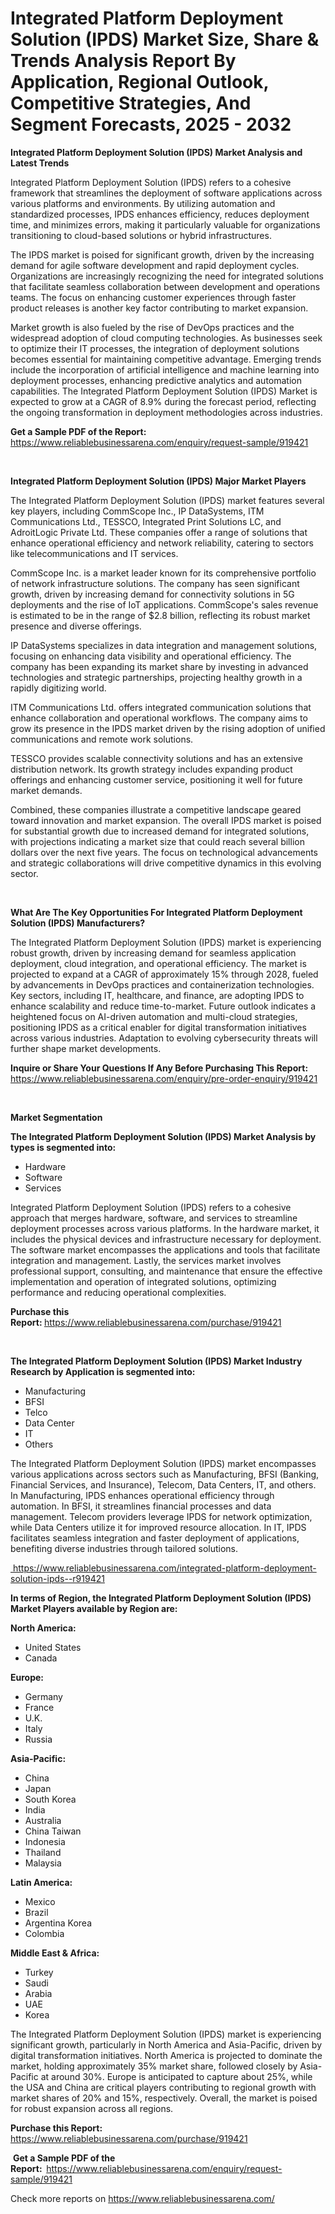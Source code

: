 <p><h1>Integrated Platform Deployment Solution (IPDS) Market Size, Share & Trends Analysis Report By Application, Regional Outlook, Competitive Strategies, And Segment Forecasts, 2025 - 2032</h1></p><p><strong>Integrated Platform Deployment Solution (IPDS) Market Analysis and Latest Trends</strong></p>
<p><p>Integrated Platform Deployment Solution (IPDS) refers to a cohesive framework that streamlines the deployment of software applications across various platforms and environments. By utilizing automation and standardized processes, IPDS enhances efficiency, reduces deployment time, and minimizes errors, making it particularly valuable for organizations transitioning to cloud-based solutions or hybrid infrastructures.</p><p>The IPDS market is poised for significant growth, driven by the increasing demand for agile software development and rapid deployment cycles. Organizations are increasingly recognizing the need for integrated solutions that facilitate seamless collaboration between development and operations teams. The focus on enhancing customer experiences through faster product releases is another key factor contributing to market expansion.</p><p>Market growth is also fueled by the rise of DevOps practices and the widespread adoption of cloud computing technologies. As businesses seek to optimize their IT processes, the integration of deployment solutions becomes essential for maintaining competitive advantage. Emerging trends include the incorporation of artificial intelligence and machine learning into deployment processes, enhancing predictive analytics and automation capabilities. The Integrated Platform Deployment Solution (IPDS) Market is expected to grow at a CAGR of 8.9% during the forecast period, reflecting the ongoing transformation in deployment methodologies across industries.</p></p>
<p><strong>Get a Sample PDF of the Report:&nbsp;</strong> <a href="https://www.reliablebusinessarena.com/enquiry/request-sample/919421?utm_campaign=1841&utm_medium=2&utm_source=Github&utm_content=ia&utm_term=08042025&utm_id=integrated-platform-deployment-solution-ipds">https://www.reliablebusinessarena.com/enquiry/request-sample/919421</a></p>
<p>&nbsp;</p>
<p><strong>Integrated Platform Deployment Solution (IPDS) Major Market Players</strong></p>
<p><p>The Integrated Platform Deployment Solution (IPDS) market features several key players, including CommScope Inc., IP DataSystems, ITM Communications Ltd., TESSCO, Integrated Print Solutions LC, and AdroitLogic Private Ltd. These companies offer a range of solutions that enhance operational efficiency and network reliability, catering to sectors like telecommunications and IT services.</p><p>CommScope Inc. is a market leader known for its comprehensive portfolio of network infrastructure solutions. The company has seen significant growth, driven by increasing demand for connectivity solutions in 5G deployments and the rise of IoT applications. CommScope's sales revenue is estimated to be in the range of $2.8 billion, reflecting its robust market presence and diverse offerings.</p><p>IP DataSystems specializes in data integration and management solutions, focusing on enhancing data visibility and operational efficiency. The company has been expanding its market share by investing in advanced technologies and strategic partnerships, projecting healthy growth in a rapidly digitizing world.</p><p>ITM Communications Ltd. offers integrated communication solutions that enhance collaboration and operational workflows. The company aims to grow its presence in the IPDS market driven by the rising adoption of unified communications and remote work solutions.</p><p>TESSCO provides scalable connectivity solutions and has an extensive distribution network. Its growth strategy includes expanding product offerings and enhancing customer service, positioning it well for future market demands.</p><p>Combined, these companies illustrate a competitive landscape geared toward innovation and market expansion. The overall IPDS market is poised for substantial growth due to increased demand for integrated solutions, with projections indicating a market size that could reach several billion dollars over the next five years. The focus on technological advancements and strategic collaborations will drive competitive dynamics in this evolving sector.</p></p>
<p>&nbsp;</p>
<p><strong>What Are The Key Opportunities For Integrated Platform Deployment Solution (IPDS) Manufacturers?</strong></p>
<p><p>The Integrated Platform Deployment Solution (IPDS) market is experiencing robust growth, driven by increasing demand for seamless application deployment, cloud integration, and operational efficiency. The market is projected to expand at a CAGR of approximately 15% through 2028, fueled by advancements in DevOps practices and containerization technologies. Key sectors, including IT, healthcare, and finance, are adopting IPDS to enhance scalability and reduce time-to-market. Future outlook indicates a heightened focus on AI-driven automation and multi-cloud strategies, positioning IPDS as a critical enabler for digital transformation initiatives across various industries. Adaptation to evolving cybersecurity threats will further shape market developments.</p></p>
<p><strong>Inquire or Share Your Questions If Any Before Purchasing This Report:</strong> <a href="https://www.reliablebusinessarena.com/enquiry/pre-order-enquiry/919421?utm_campaign=1841&utm_medium=2&utm_source=Github&utm_content=ia&utm_term=08042025&utm_id=integrated-platform-deployment-solution-ipds">https://www.reliablebusinessarena.com/enquiry/pre-order-enquiry/919421</a></p>
<p>&nbsp;</p>
<p><strong>Market Segmentation</strong></p>
<p><strong>The Integrated Platform Deployment Solution (IPDS) Market Analysis by types is segmented into:</strong></p>
<p><ul><li>Hardware</li><li>Software</li><li>Services</li></ul></p>
<p><p>Integrated Platform Deployment Solution (IPDS) refers to a cohesive approach that merges hardware, software, and services to streamline deployment processes across various platforms. In the hardware market, it includes the physical devices and infrastructure necessary for deployment. The software market encompasses the applications and tools that facilitate integration and management. Lastly, the services market involves professional support, consulting, and maintenance that ensure the effective implementation and operation of integrated solutions, optimizing performance and reducing operational complexities.</p></p>
<p><strong>Purchase this Report:&nbsp;</strong><a href="https://www.reliablebusinessarena.com/purchase/919421?utm_campaign=1841&utm_medium=2&utm_source=Github&utm_content=ia&utm_term=08042025&utm_id=integrated-platform-deployment-solution-ipds">https://www.reliablebusinessarena.com/purchase/919421</a></p>
<p>&nbsp;</p>
<p><strong>The Integrated Platform Deployment Solution (IPDS) Market Industry Research by Application is segmented into:</strong></p>
<p><ul><li>Manufacturing</li><li>BFSI</li><li>Telco</li><li>Data Center</li><li>IT</li><li>Others</li></ul></p>
<p><p>The Integrated Platform Deployment Solution (IPDS) market encompasses various applications across sectors such as Manufacturing, BFSI (Banking, Financial Services, and Insurance), Telecom, Data Centers, IT, and others. In Manufacturing, IPDS enhances operational efficiency through automation. In BFSI, it streamlines financial processes and data management. Telecom providers leverage IPDS for network optimization, while Data Centers utilize it for improved resource allocation. In IT, IPDS facilitates seamless integration and faster deployment of applications, benefiting diverse industries through tailored solutions.</p></p>
<p><a href="https://www.reliablebusinessarena.com/integrated-platform-deployment-solution-ipds--r919421?utm_campaign=1841&utm_medium=2&utm_source=Github&utm_content=ia&utm_term=08042025&utm_id=integrated-platform-deployment-solution-ipds">&nbsp;https://www.reliablebusinessarena.com/integrated-platform-deployment-solution-ipds--r919421</a></p>
<p><strong>In terms of Region, the Integrated Platform Deployment Solution (IPDS) Market Players available by Region are:</strong></p>
<p>
    <p> <strong> North America: </strong>
        <ul>
            <li>United States</li>
            <li>Canada</li>
        </ul>
        </p> 
    <p> <strong> Europe: </strong>
        <ul>
            <li>Germany</li>
            <li>France</li>
            <li>U.K.</li>
            <li>Italy</li>
            <li>Russia</li>
        </ul>
        </p> 
    <p> <strong> Asia-Pacific: </strong>
        <ul>
            <li>China</li>
            <li>Japan</li>
            <li>South Korea</li>
            <li>India</li>
            <li>Australia</li>
            <li>China Taiwan</li>
            <li>Indonesia</li>
            <li>Thailand</li>
            <li>Malaysia</li>
        </ul>
        </p> 
    <p> <strong> Latin America: </strong>
        <ul>
            <li>Mexico</li>
            <li>Brazil</li>
            <li>Argentina Korea</li>
            <li>Colombia</li>
        </ul>
        </p> 
    <p> <strong> Middle East & Africa: </strong>
        <ul>
            <li>Turkey</li>
            <li>Saudi</li>
            <li>Arabia</li>
            <li>UAE</li>
            <li>Korea</li>
        </ul>
    </p>
    </p>
<p><p>The Integrated Platform Deployment Solution (IPDS) market is experiencing significant growth, particularly in North America and Asia-Pacific, driven by digital transformation initiatives. North America is projected to dominate the market, holding approximately 35% market share, followed closely by Asia-Pacific at around 30%. Europe is anticipated to capture about 25%, while the USA and China are critical players contributing to regional growth with market shares of 20% and 15%, respectively. Overall, the market is poised for robust expansion across all regions.</p></p>
<p><strong>Purchase this Report: </strong><a href="https://www.reliablebusinessarena.com/purchase/919421?utm_campaign=1841&utm_medium=2&utm_source=Github&utm_content=ia&utm_term=08042025&utm_id=integrated-platform-deployment-solution-ipds">https://www.reliablebusinessarena.com/purchase/919421</a></p>
<p>&nbsp;<strong>Get a Sample PDF of the Report:&nbsp;&nbsp;</strong><a href="https://www.reliablebusinessarena.com/enquiry/request-sample/919421?utm_campaign=1841&utm_medium=2&utm_source=Github&utm_content=ia&utm_term=08042025&utm_id=integrated-platform-deployment-solution-ipds">https://www.reliablebusinessarena.com/enquiry/request-sample/919421</a></p>
<p><strong></strong></p>
<p>Check more reports on <a href="https://www.reliablebusinessarena.com/?utm_campaign=1841&utm_medium=2&utm_source=Github&utm_content=ia&utm_term=08042025&utm_id=integrated-platform-deployment-solution-ipds">https://www.reliablebusinessarena.com/</a></p>